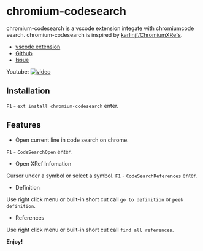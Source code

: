 # chromium-codesearch

chromium-codesearch is a vscode extension integate with chromiumcode search.
chromium-codesearch is inspired by 
[karlinjf/ChromiumXRefs](https://github.com/karlinjf/ChromiumXRefs).

- [vscode extension](https://marketplace.visualstudio.com/items?itemName=chaopeng.chromium-codesearch)
- [Github](https://github.com/chaopeng/vscode-chromium-codesearch)
- [Issue](https://github.com/chaopeng/vscode-chromium-codesearch/issues)

Youtube:
[![video](https://i1.ytimg.com/vi/xSwVIVQqE28/maxresdefault.jpg)](https://www.youtube.com/watch?v=xSwVIVQqE28)

## Installation

`F1` - `ext install chromium-codesearch` enter.

## Features

- Open current line in code search on chrome.

`F1` - `CodeSearchOpen` enter.

- Open XRef Infomation

Cursor under a symbol or select a symbol. `F1` - `CodeSearchReferences` enter.

- Definition

Use right click menu or built-in short cut call `go to definition` or
`peek definition`.

- References

Use right click menu or built-in short cut call `find all references`.

**Enjoy!**